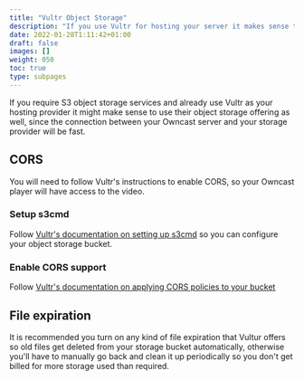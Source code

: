 ```yaml
---
title: "Vultr Object Storage"
description: "If you use Vultr for hosting your server it makes sense to use their storage offering."
date: 2022-01-28T1:11:42+01:00
draft: false
images: []
weight: 050
toc: true
type: subpages
---
```


If you require S3 object storage services and already use Vultr as your hosting provider it might make sense to use their object storage offering as well, since the connection between your Owncast server and your storage provider will be fast.

## CORS

You will need to follow Vultr's instructions to enable CORS, so your Owncast player will have access to the video.

### Setup s3cmd

Follow [Vultr's documentation on setting up s3cmd](https://www.vultr.com/docs/how-to-use-s3cmd-with-vultr-object-storage) so you can configure your object storage bucket.

### Enable CORS support

Follow [Vultr's documentation on applying CORS policies to your bucket](https://www.vultr.com/docs/how-to-apply-cors-policies-to-vultr-object-storage-buckets)

## File expiration

It is recommended you turn on any kind of file expiration that Vultur offers so old files get deleted from your storage bucket automatically, otherwise you'll have to manually go back and clean it up periodically so you don't get billed for more storage used than required.